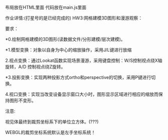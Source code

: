 布局放在HTML里面
代码放在main.js里面

作业详情:(打星号的是已经完成的)
	HW3:网格建模3D图形和漫游观察：

要求：

*0.绘制网格建模的3D图形(读数据文件/分形建模/层次建模)。

*1.模型变换：对象以自身为中心的缩放操作，采用J/L键进行放缩

2.视点变换：通过Lookat函数实现场景漫游，采用键盘控制：W/S控制视点绕X轴旋转，A/D 控制视点绕Z旋转。

*3.投影变换：实现两种投影方式ortho和perspective的切换，采用P键进行切换。

4.视口变换：实现当改变设备显示窗口大小时，图形显示区域进行相应的缩放而保持图形不变形。

注意:

视见体最终到裁剪坐标系下的单位立方体。(???)

WEBGL的裁剪坐标系统默认是左手坐标系统！

